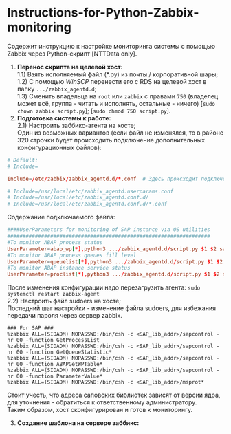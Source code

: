 # Instructions-for-Python-Zabbix-monitoring
Содержит инструкцию к настройке мониторинга системы с помощью Zabbix через Python-скрипт [NTTData only].

1) <strong>Перенос скрипта на целевой хост:</strong><br>
   1.1) Взять исполняемый файл (*.py) из почты / корпоративной шары;<br>
   1.2) С помощью <i>WinSCP</i> перенести его с RDS на целевой хост в папку `.../zabbix_agentd.d`;<br>
   1.3) Сменить владельца на `root` или `zabbix` с правами `750` (владелец может всё, группа - читать и исполнять, остальные - ничего) [`sudo chown zabbix script.py`]; [`sudo chmod 750 script.py`].<br>
2) <strong>Подготовка системы к работе:</strong><br>
   2.1) Настроить заббикс-агента на хосте;<br>
Один из возможных вариантов (если файл не изменялся, то в районе 320 строчки будет происходить подключение дополнительных конфигурационных файлов):
```conf
# Default:
# Include=

Include=/etc/zabbix/zabbix_agentd.d/*.conf  # Здесь происходит подключение

# Include=/usr/local/etc/zabbix_agentd.userparams.conf
# Include=/usr/local/etc/zabbix_agentd.conf.d/
# Include=/usr/local/etc/zabbix_agentd.conf.d/*.conf
```
Содержание подключаемого файла:
```conf
####UserParameters for monitoring of SAP instance via OS utilities
##################################################################
#To monitor ABAP process status
UserParameter=abap_wp[*],python3 .../zabbix_agentd.d/script.py $1 $2 sapcontrol -f ABAPGetWPTable -un $3
#To monitor ABAP process queues fill level
UserParameter=queuelist[*],python3 .../zabbix_agentd.d/script.py $1 $2 sapcontrol -f GetQueueStatistic -un $3
#To monitor ABAP instance service status
UserParameter=proclist[*],python3 .../zabbix_agentd.d/script.py $1 $2 sapcontrol -f GetProcessList -un $3
```
После изменения конфигурации надо перезагрузить агента: `sudo systemctl restart zabbix-agent`<br>
   2.2) Настроить файл sudoers на хосте;<br>
Последний шаг настройки - изменение файла sudoers, для избежания передачи пароля через сервер zabbix.
```
### For SAP ###
%zabbix ALL=(SIDADM) NOPASSWD:/bin/csh -c <SAP_lib_addr>/sapcontrol -nr 00 -function GetProcessList
%zabbix ALL=(SIDADM) NOPASSWD:/bin/csh -c <SAP_lib_addr>/sapcontrol -nr 00 -function GetQueueStatistic*
%zabbix ALL=(SIDADM) NOPASSWD:/bin/csh -c <SAP_lib_addr>/sapcontrol -nr 00 -function ABAPGetWPTable*
%zabbix ALL=(SIDADM) NOPASSWD:/bin/csh -c <SAP_lib_addr>/sapcontrol -nr 00 -function ParameterValue*
%zabbix ALL=(SIDADM) NOPASSWD:/bin/csh -c <SAP_lib_addr>/msprot*
```
Стоит учесть, что адреса саповских библиотек зависят от версии ядра, для уточнения - обратиться к ответственному администратору.<br>
Таким образом, хост сконфигурирован и готов к мониторингу.

3) <strong>Создание шаблона на сервере заббикс:</strong><br>
